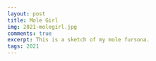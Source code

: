 ```yaml
---
layout: post
title: Mole Girl
img: 2021-molegirl.jpg
comments: true
excerpt: This is a sketch of my mole fursona.
tags: 2021
---
```

